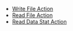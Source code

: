 

- [Write File Action](write_file_action.md)
- [Read File Action](read_file_action.md)
- [Read Data Stat Action](read_data_stat_action)